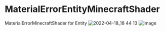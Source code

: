 # MaterialErrorEntityMinecraftShader
MaterialErrorMinecraftShader for Entity
![2022-04-18_18 44 13](https://user-images.githubusercontent.com/77374813/163792600-3a055c25-f5e4-42fe-ae28-b70d3ffecbc2.png)
![image](https://github.com/malken21/MaterialErrorEntityMinecraftShader/assets/77374813/be6848cc-c87d-4c05-8d5a-154323baaa3c)
